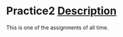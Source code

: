 # Practice2 [Description](Övning%202%20-%20.NET%20C%23%20-%20Flow%20Control.pdf)

This is one of the assignments of all time.
